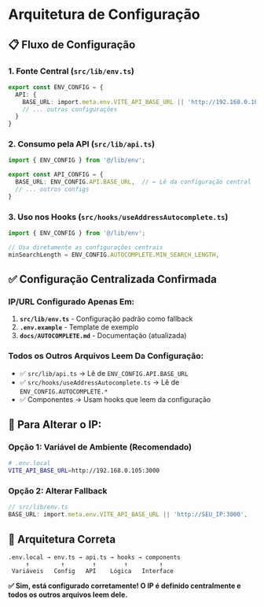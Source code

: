 # Arquitetura de Configuração

## 📋 Fluxo de Configuração

### 1. **Fonte Central** (`src/lib/env.ts`)
```typescript
export const ENV_CONFIG = {
  API: {
    BASE_URL: import.meta.env.VITE_API_BASE_URL || 'http://192.168.0.105:3000',
    // ... outras configurações
  }
}
```

### 2. **Consumo pela API** (`src/lib/api.ts`)
```typescript
import { ENV_CONFIG } from '@/lib/env';

export const API_CONFIG = {
  BASE_URL: ENV_CONFIG.API.BASE_URL,  // ← Lê da configuração central
  // ... outros configs
}
```

### 3. **Uso nos Hooks** (`src/hooks/useAddressAutocomplete.ts`)
```typescript
import { ENV_CONFIG } from '@/lib/env';

// Usa diretamente as configurações centrais
minSearchLength = ENV_CONFIG.AUTOCOMPLETE.MIN_SEARCH_LENGTH,
```

## ✅ **Configuração Centralizada Confirmada**

### **IP/URL Configurado Apenas Em:**
1. **`src/lib/env.ts`** - Configuração padrão como fallback
2. **`.env.example`** - Template de exemplo
3. **`docs/AUTOCOMPLETE.md`** - Documentação (atualizada)

### **Todos os Outros Arquivos Leem Da Configuração:**
- ✅ `src/lib/api.ts` → Lê de `ENV_CONFIG.API.BASE_URL`
- ✅ `src/hooks/useAddressAutocomplete.ts` → Lê de `ENV_CONFIG.AUTOCOMPLETE.*`
- ✅ Componentes → Usam hooks que leem da configuração

## 🔧 **Para Alterar o IP:**

### **Opção 1: Variável de Ambiente** (Recomendado)
```bash
# .env.local
VITE_API_BASE_URL=http://192.168.0.105:3000
```

### **Opção 2: Alterar Fallback**
```typescript
// src/lib/env.ts
BASE_URL: import.meta.env.VITE_API_BASE_URL || 'http://SEU_IP:3000',
```

## 🎯 **Arquitetura Correta**
```
.env.local → env.ts → api.ts → hooks → components
     ↑         ↑        ↑        ↑         ↑
 Variáveis   Config   API    Lógica   Interface
```

**✅ Sim, está configurado corretamente! O IP é definido centralmente e todos os outros arquivos leem dele.**